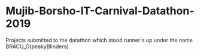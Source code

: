 # Mujib-Borsho-IT-Carnival-Datathon-2019
Projects submitted to the datathon which stood runner's up under the name BRACU_O(peakyBlinders)
